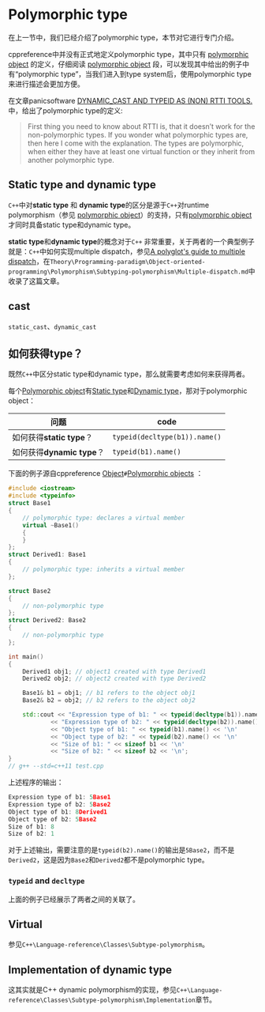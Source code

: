 # Polymorphic type

在上一节中，我们已经介绍了polymorphic type，本节对它进行专门介绍。

cppreference中并没有正式地定义polymorphic type，其中只有 [polymorphic object](https://en.cppreference.com/w/cpp/language/object) 的定义，仔细阅读 [polymorphic object](https://en.cppreference.com/w/cpp/language/object) 段，可以发现其中给出的例子中有“polymorphic type”，当我们进入到type system后，使用polymorphic type来进行描述会更加方便。

在文章panicsoftware [DYNAMIC_CAST AND TYPEID AS (NON) RTTI TOOLS.](https://blog.panicsoftware.com/dynamic_cast-and-typeid-as-non-rtti-tools/)中，给出了polymorphic type的定义:

> First thing you need to know about RTTI is, that it doesn’t work for the non-polymorphic types. If you wonder what polymorphic types are, then here I come with the explanation. The types are polymorphic, when either they have at least one virtual function or they inherit from another polymorphic type.



## Static type and dynamic type

`C++`中对**static type** 和 **dynamic type**的区分是源于`C++`对runtime polymorphism（参见 [polymorphic object](https://en.cppreference.com/w/cpp/language/object)）的支持，只有[polymorphic object](https://en.cppreference.com/w/cpp/language/object)才同时具备static type和dynamic type。

**static type**和**dynamic type**的概念对于`C++` 非常重要，关于两者的一个典型例子就是：`C++`中如何实现multiple dispatch，参见[A polyglot's guide to multiple dispatch](https://eli.thegreenplace.net/2016/a-polyglots-guide-to-multiple-dispatch/)，在`Theory\Programming-paradigm\Object-oriented-programming\Polymorphism\Subtyping-polymorphism\Multiple-dispatch.md`中收录了这篇文章。

## cast

`static_cast`、`dynamic_cast`

## 如何获得type？

既然`C++`中区分static type和dynamic type，那么就需要考虑如何来获得两者。

每个[Polymorphic object](https://en.cppreference.com/w/cpp/language/object#Polymorphic_objects)有[Static type](https://en.cppreference.com/w/cpp/language/type#Static_type)和[Dynamic type](https://en.cppreference.com/w/cpp/language/type#Dynamic_type)，那对于polymorphic object：

| 问题                       | code                          |
| -------------------------- | ----------------------------- |
| 如何获得**static type**？  | `typeid(decltype(b1)).name()` |
| 如何获得**dynamic type**？ | `typeid(b1).name()`           |

下面的例子源自cppreference [Object](https://en.cppreference.com/w/cpp/language/object)`#`[Polymorphic objects](https://en.cppreference.com/w/cpp/language/object#Polymorphic_objects) ：



```C++
#include <iostream>
#include <typeinfo>
struct Base1
{
	// polymorphic type: declares a virtual member
	virtual ~Base1()
	{
	}
};
struct Derived1: Base1
{
	// polymorphic type: inherits a virtual member
};

struct Base2
{
	// non-polymorphic type
};
struct Derived2: Base2
{
	// non-polymorphic type
};

int main()
{
	Derived1 obj1; // object1 created with type Derived1
	Derived2 obj2; // object2 created with type Derived2

	Base1& b1 = obj1; // b1 refers to the object obj1
	Base2& b2 = obj2; // b2 refers to the object obj2

	std::cout << "Expression type of b1: " << typeid(decltype(b1)).name() << '\n'
			<< "Expression type of b2: " << typeid(decltype(b2)).name() << '\n'
			<< "Object type of b1: " << typeid(b1).name() << '\n'
			<< "Object type of b2: " << typeid(b2).name() << '\n'
			<< "Size of b1: " << sizeof b1 << '\n'
			<< "Size of b2: " << sizeof b2 << '\n';
}
// g++ --std=c++11 test.cpp
```

上述程序的输出：

 ```c++
 Expression type of b1: 5Base1
 Expression type of b2: 5Base2
 Object type of b1: 8Derived1
 Object type of b2: 5Base2
 Size of b1: 8
 Size of b2: 1
 ```

对于上述输出，需要注意的是`typeid(b2).name()`的输出是`5Base2`，而不是`Derived2`，这是因为`Base2`和`Derived2`都不是polymorphic type。



### `typeid` and `decltype`

上面的例子已经展示了两者之间的关联了。



## Virtual

参见`C++\Language-reference\Classes\Subtype-polymorphism`。

## Implementation of dynamic type

这其实就是C++ dynamic polymorphism的实现，参见`C++\Language-reference\Classes\Subtype-polymorphism\Implementation`章节。

